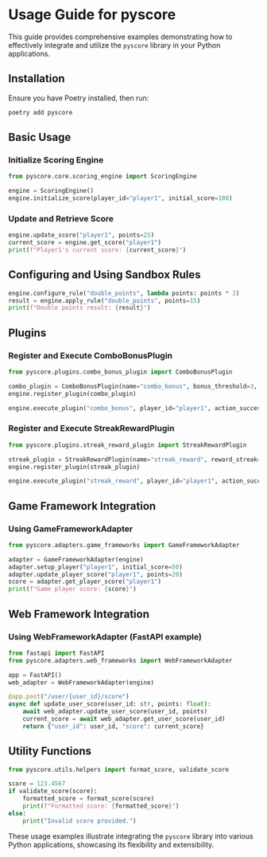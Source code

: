 # Usage Guide for pyscore

This guide provides comprehensive examples demonstrating how to effectively integrate and utilize the `pyscore` library in your Python applications.

## Installation

Ensure you have Poetry installed, then run:

```bash
poetry add pyscore
```

## Basic Usage

### Initialize Scoring Engine

```python
from pyscore.core.scoring_engine import ScoringEngine

engine = ScoringEngine()
engine.initialize_score(player_id="player1", initial_score=100)
```

### Update and Retrieve Score

```python
engine.update_score("player1", points=25)
current_score = engine.get_score("player1")
print(f"Player1's current score: {current_score}")
```

## Configuring and Using Sandbox Rules

```python
engine.configure_rule("double_points", lambda points: points * 2)
result = engine.apply_rule("double_points", points=15)
print(f"Double points result: {result}")
```

## Plugins

### Register and Execute ComboBonusPlugin

```python
from pyscore.plugins.combo_bonus_plugin import ComboBonusPlugin

combo_plugin = ComboBonusPlugin(name="combo_bonus", bonus_threshold=3, bonus_multiplier=1.5)
engine.register_plugin(combo_plugin)

engine.execute_plugin("combo_bonus", player_id="player1", action_successful=True, base_points=10)
```

### Register and Execute StreakRewardPlugin

```python
from pyscore.plugins.streak_reward_plugin import StreakRewardPlugin

streak_plugin = StreakRewardPlugin(name="streak_reward", reward_streak=5, reward_points=50)
engine.register_plugin(streak_plugin)

engine.execute_plugin("streak_reward", player_id="player1", action_successful=True)
```

## Game Framework Integration

### Using GameFrameworkAdapter

```python
from pyscore.adapters.game_frameworks import GameFrameworkAdapter

adapter = GameFrameworkAdapter(engine)
adapter.setup_player("player1", initial_score=50)
adapter.update_player_score("player1", points=20)
score = adapter.get_player_score("player1")
print(f"Game player score: {score}")
```

## Web Framework Integration

### Using WebFrameworkAdapter (FastAPI example)

```python
from fastapi import FastAPI
from pyscore.adapters.web_frameworks import WebFrameworkAdapter

app = FastAPI()
web_adapter = WebFrameworkAdapter(engine)

@app.post("/user/{user_id}/score")
async def update_user_score(user_id: str, points: float):
    await web_adapter.update_user_score(user_id, points)
    current_score = await web_adapter.get_user_score(user_id)
    return {"user_id": user_id, "score": current_score}
```

## Utility Functions

```python
from pyscore.utils.helpers import format_score, validate_score

score = 123.4567
if validate_score(score):
    formatted_score = format_score(score)
    print(f"Formatted score: {formatted_score}")
else:
    print("Invalid score provided.")
```

These usage examples illustrate integrating the `pyscore` library into various Python applications, showcasing its flexibility and extensibility.

